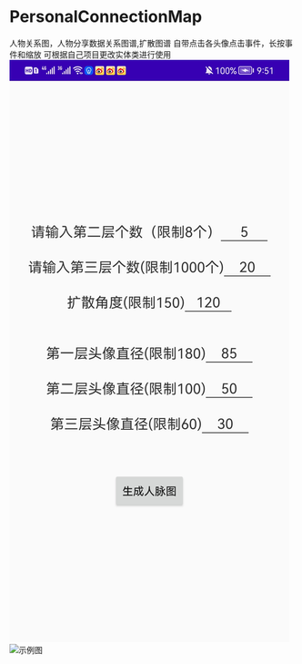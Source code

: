 # PersonalConnectionMap
人物关系图，人物分享数据关系图谱,扩散图谱
自带点击各头像点击事件，长按事件和缩放
可根据自己项目更改实体类进行使用
![设置图](https://github.com/littletreeSun/Resource-Catalog/blob/main/images/Screenshot_20220725_095153_com.littletree.mypersonalconnectionmap.jpg)
![示例图](https://github.com/littletreeSun/Resource-Catalog/blob/main/gif/SVID_20220722_105657_1(1)_.gif)

